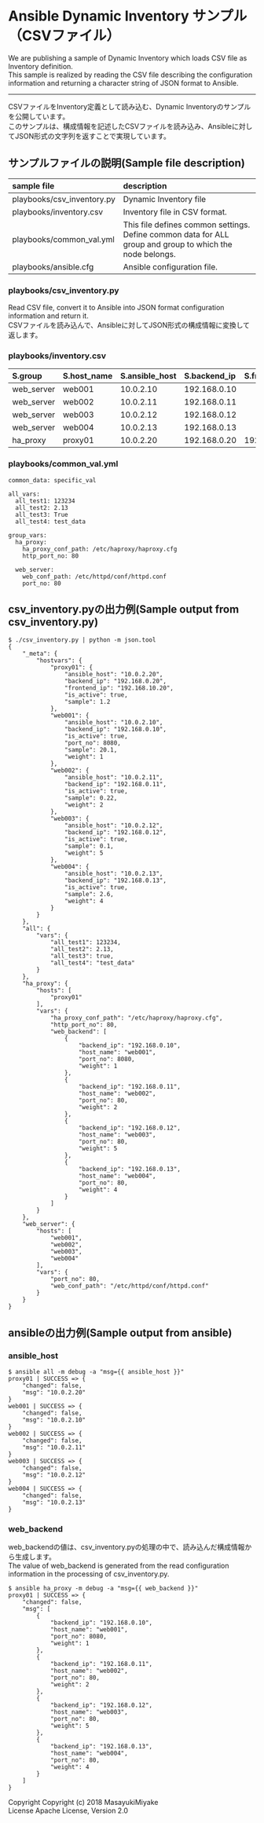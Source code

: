 # Ansible Dynamic Inventory サンプル（CSVファイル）
We are publishing a sample of Dynamic Inventory which loads CSV file as Inventory definition.  
This sample is realized by reading the CSV file describing the configuration information and returning a character string of JSON format to Ansible.  

---
CSVファイルをInventory定義として読み込む、Dynamic Inventoryのサンプルを公開しています。  
このサンプルは、構成情報を記述したCSVファイルを読み込み、Ansibleに対してJSON形式の文字列を返すことで実現しています。
  
## サンプルファイルの説明(Sample file description)

|sample file|description |
|:--|:--|
|playbooks/csv_inventory.py| Dynamic Inventory file|
|playbooks/inventory.csv| Inventory file in CSV format.|
|playbooks/common_val.yml| This file defines common settings.  Define common data for ALL group and group to which the node belongs.|
|playbooks/ansible.cfg|Ansible configuration file. |

### playbooks/csv_inventory.py  
Read CSV file, convert it to Ansible into JSON format configuration information and return it.  
CSVファイルを読み込んで、Ansibleに対してJSON形式の構成情報に変換して返します。  

### playbooks/inventory.csv

|S.group|S.host_name|S.ansible_host|S.backend_ip|S.frontend_ip|B.is_active|I.port_no|I.weight|F.sample|
|:--|:--|:--|:--|:--|:--|:--|:--|:--|
|web_server|web001|10.0.2.10|192.168.0.10||true|8080|1|20.1|
|web_server|web002|10.0.2.11|192.168.0.11||true||2|0.22|
|web_server|web003|10.0.2.12|192.168.0.12||true||5|0.1|
|web_server|web004|10.0.2.13|192.168.0.13||true||4|2.6|
|ha_proxy|proxy01|10.0.2.20|192.168.0.20|192.168.10.20|true|||1.2|
    
### playbooks/common_val.yml  

    common_data: specific_val
    
    all_vars:
      all_test1: 123234
      all_test2: 2.13
      all_test3: True
      all_test4: test_data
    
    group_vars:
      ha_proxy:
        ha_proxy_conf_path: /etc/haproxy/haproxy.cfg
        http_port_no: 80
    
      web_server:
        web_conf_path: /etc/httpd/conf/httpd.conf
        port_no: 80

## csv_inventory.pyの出力例(Sample output from csv_inventory.py)

    $ ./csv_inventory.py | python -m json.tool
    {
        "_meta": {
            "hostvars": {
                "proxy01": {
                    "ansible_host": "10.0.2.20",
                    "backend_ip": "192.168.0.20",
                    "frontend_ip": "192.168.10.20",
                    "is_active": true,
                    "sample": 1.2
                },
                "web001": {
                    "ansible_host": "10.0.2.10",
                    "backend_ip": "192.168.0.10",
                    "is_active": true,
                    "port_no": 8080,
                    "sample": 20.1,
                    "weight": 1
                },
                "web002": {
                    "ansible_host": "10.0.2.11",
                    "backend_ip": "192.168.0.11",
                    "is_active": true,
                    "sample": 0.22,
                    "weight": 2
                },
                "web003": {
                    "ansible_host": "10.0.2.12",
                    "backend_ip": "192.168.0.12",
                    "is_active": true,
                    "sample": 0.1,
                    "weight": 5
                },
                "web004": {
                    "ansible_host": "10.0.2.13",
                    "backend_ip": "192.168.0.13",
                    "is_active": true,
                    "sample": 2.6,
                    "weight": 4
                }
            }
        },
        "all": {
            "vars": {
                "all_test1": 123234,
                "all_test2": 2.13,
                "all_test3": true,
                "all_test4": "test_data"
            }
        },
        "ha_proxy": {
            "hosts": [
                "proxy01"
            ],
            "vars": {
                "ha_proxy_conf_path": "/etc/haproxy/haproxy.cfg",
                "http_port_no": 80,
                "web_backend": [
                    {
                        "backend_ip": "192.168.0.10",
                        "host_name": "web001",
                        "port_no": 8080,
                        "weight": 1
                    },
                    {
                        "backend_ip": "192.168.0.11",
                        "host_name": "web002",
                        "port_no": 80,
                        "weight": 2
                    },
                    {
                        "backend_ip": "192.168.0.12",
                        "host_name": "web003",
                        "port_no": 80,
                        "weight": 5
                    },
                    {
                        "backend_ip": "192.168.0.13",
                        "host_name": "web004",
                        "port_no": 80,
                        "weight": 4
                    }
                ]
            }
        },
        "web_server": {
            "hosts": [
                "web001",
                "web002",
                "web003",
                "web004"
            ],
            "vars": {
                "port_no": 80,
                "web_conf_path": "/etc/httpd/conf/httpd.conf"
            }
        }
    }

## ansibleの出力例(Sample output from ansible)

### ansible_host
    $ ansible all -m debug -a "msg={{ ansible_host }}"
    proxy01 | SUCCESS => {
        "changed": false,
        "msg": "10.0.2.20"
    }
    web001 | SUCCESS => {
        "changed": false,
        "msg": "10.0.2.10"
    }
    web002 | SUCCESS => {
        "changed": false,
        "msg": "10.0.2.11"
    }
    web003 | SUCCESS => {
        "changed": false,
        "msg": "10.0.2.12"
    }
    web004 | SUCCESS => {
        "changed": false,
        "msg": "10.0.2.13"
    }

### web_backend
web_backendの値は、csv_inventory.pyの処理の中で、読み込んだ構成情報から生成します。  
The value of web_backend is generated from the read configuration information in the processing of csv_inventory.py.  

    $ ansible ha_proxy -m debug -a "msg={{ web_backend }}"
    proxy01 | SUCCESS => {
        "changed": false,
        "msg": [
            {
                "backend_ip": "192.168.0.10",
                "host_name": "web001",
                "port_no": 8080,
                "weight": 1
            },
            {
                "backend_ip": "192.168.0.11",
                "host_name": "web002",
                "port_no": 80,
                "weight": 2
            },
            {
                "backend_ip": "192.168.0.12",
                "host_name": "web003",
                "port_no": 80,
                "weight": 5
            },
            {
                "backend_ip": "192.168.0.13",
                "host_name": "web004",
                "port_no": 80,
                "weight": 4
            }
        ]
    }


  
Copyright Copyright (c) 2018 MasayukiMiyake  
License Apache License, Version 2.0  

